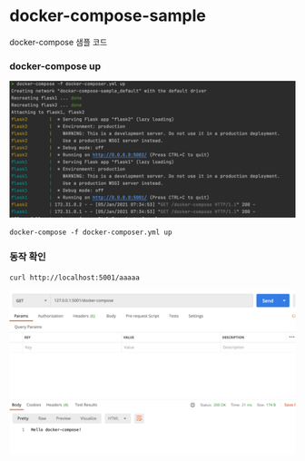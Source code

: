 # docker-compose-sample
docker-compose 샘플 코드 

### docker-compose up


![docker-compose 실행 로그](/img/Docker-Compose-Run-Log.png)


```
docker-compose -f docker-composer.yml up

```

### 동작 확인 
```
curl http://localhost:5001/aaaaa
```
![docker-compose 실행 로그](/img/Docker-Compose-Run-Test.png)


